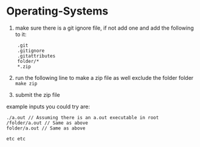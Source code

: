 # Operating-Systems

1.  make sure there is a git ignore file, if not add one and 
add the following to it:
```
    .git
    .gitignore
    .gitattributes
    folder/*
    *.zip
```


2. run the following line to make a zip file as well exclude the folder folder
```make zip```

3. submit the zip file



example inputs you could try are:
```
./a.out // Assuming there is an a.out executable in root
/folder/a.out // Same as above
folder/a.out // Same as above

etc etc

```
